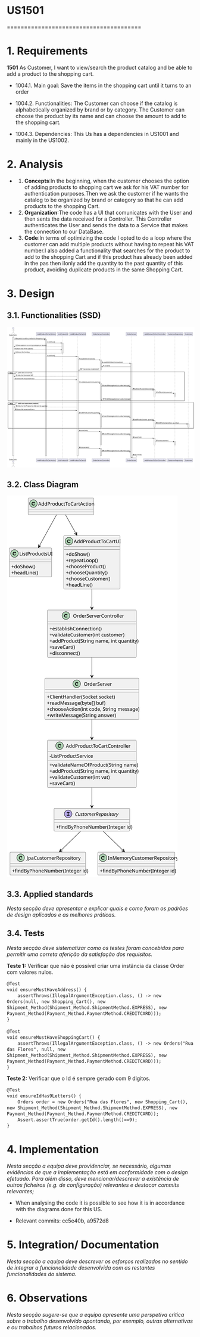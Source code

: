 # US1501
=======================================


# 1. Requirements

**1501** As Customer, I want to view/search the product catalog and be able to add a product to the shopping cart.

- 1004.1. Main goal: Save the items in the shopping cart until it turns to an order 

- 1004.2. Functionalities: The Customer can choose if the catalog is alphabetically organized by brand or by category.
The Customer can choose the product by its name and can choose the amount to add to the shopping cart.

- 1004.3. Dependencies: This Us has a dependencies in US1001 and mainly in the US1002.

# 2. Analysis


- 1. **Concepts**:In the beginning, when the customer chooses the option of adding products to shopping cart we ask for his VAT number for authentication purposes.Then we ask the customer if he wants the catalog to be organized by brand or category so that he can add products to the shopping Cart.

- 2. **Organization**:The code has a UI that comunicates with the User and then sents the data received for a Controller. This Controller authenticates the User and sends the data to a Service that makes the connection to our DataBase.

- 3. **Code**:In terms of optimizing the code I opted to do a loop where the customer can add multiple products without having to repeat his VAT number.I also added a functionality that searches for the product to add to the shopping Cart and if this product has already been added in the pas then iIonly add the quantity to the past quantity of this product, avoiding duplicate products in the same Shopping Cart.

# 3. Design

## 3.1. Functionalities (SSD)

![US1501_SSD.svg](US1501_SSD.svg)
## 3.2. Class Diagram

![US1501_CD.svg](US1501_CD.svg)

## 3.3. Applied standards

*Nesta secção deve apresentar e explicar quais e como foram os padrões de design aplicados e as melhores práticas.*

## 3.4. Tests
*Nesta secção deve sistematizar como os testes foram concebidos para permitir uma correta aferição da satisfação dos requisitos.*

**Teste 1:** Verificar que não é possível criar uma instância da classe Order com valores nulos.

	@Test
    void ensureMustHaveAddress() {
        assertThrows(IllegalArgumentException.class, () -> new Orders(null, new Shopping_Cart(), new Shipment_Method(Shipment_Method.ShipmentMethod.EXPRESS), new Payment_Method(Payment_Method.PaymentMethod.CREDITCARD)));
    }

    @Test
    void ensureMustHaveShoppingCart() {
        assertThrows(IllegalArgumentException.class, () -> new Orders("Rua das Flores", null, new Shipment_Method(Shipment_Method.ShipmentMethod.EXPRESS), new Payment_Method(Payment_Method.PaymentMethod.CREDITCARD)));
    }

**Teste 2:** Verificar que o Id é sempre gerado com 9 digitos.

    @Test
    void ensureIdHas9Letters() {
        Orders order = new Orders("Rua das Flores", new Shopping_Cart(), new Shipment_Method(Shipment_Method.ShipmentMethod.EXPRESS), new Payment_Method(Payment_Method.PaymentMethod.CREDITCARD));
        Assert.assertTrue(order.getId().length()==9);
    }

# 4. Implementation

*Nesta secção a equipa deve providenciar, se necessário, algumas evidências de que a implementação está em conformidade com o design efetuado. Para além disso, deve mencionar/descrever a existência de outros ficheiros (e.g. de configuração) relevantes e destacar commits relevantes;*

- When analysing the code it is possible to see how it is in accordance with the diagrams done for this US.

- Relevant commits:
  cc5e40b, a9572d8


# 5. Integration/ Documentation

*Nesta secção a equipa deve descrever os esforços realizados no sentido de integrar a funcionalidade desenvolvida com as restantes funcionalidades do sistema.*

# 6. Observations

*Nesta secção sugere-se que a equipa apresente uma perspetiva critica sobre o trabalho desenvolvido apontando, por exemplo, outras alternativas e ou trabalhos futuros relacionados.*

